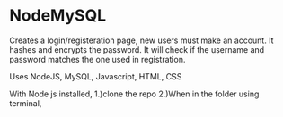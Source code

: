 # NodeMySQL

Creates a login/registeration page, new users must make an account. It hashes and encrypts the password. It will check if the username and password matches the one used in registration.

Uses NodeJS, MySQL, Javascript, HTML, CSS

With Node js installed, 
1.)clone the repo
2.)When in the folder using terminal, 
